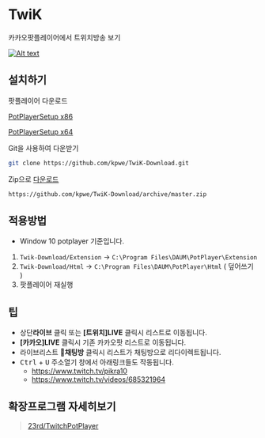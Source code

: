 # TwiK
카카오팟플레이어에서 트위치방송 보기

[![Alt text](https://twik.kr/asset/image/logo.png)](https://twik.kr)



## 설치하기

팟플레이어 다운로드

[PotPlayerSetup x86](http://get.daum.net/PotPlayer/Version/Latest/PotPlayerSetup.exe)

[PotPlayerSetup x64](http://get.daum.net/PotPlayer64/Version/Latest/PotPlayerSetup64.exe)

Git을 사용하여 다운받기

```bash
git clone https://github.com/kpwe/TwiK-Download.git
```
Zip으로 [다운로드](https://github.com/kpwe/TwiK-Download/archive/master.zip)
```bash
https://github.com/kpwe/TwiK-Download/archive/master.zip
```

## 적용방법
* Window 10 potplayer 기준입니다. 

1.  ```Twik-Download/Extension``` -> ```C:\Program Files\DAUM\PotPlayer\Extension```
2. ```Twik-Download/Html``` -> ```C:\Program Files\DAUM\PotPlayer\Html``` ( 덮어쓰기 )
3. 팟플레이어 재실행
## 팁
* 상단**라이브** 클릭 또는 **[트위치]LIVE** 클릭시 리스트로 이동됩니다.
* **[카카오]LIVE** 클릭시 기존 카카오팟 리스트로 이동됩니다.
* 라이브리스트 **💬채팅방** 클릭시 리스트가 채팅방으로 리다이렉트됩니다.
* <kbd>Ctrl</kbd> + <kbd>U</kbd> 주소열기 창에서 아래링크들도 작동됩니다.
  * https://www.twitch.tv/pikra10
  * https://www.twitch.tv/videos/685321964

## 확장프로그램 자세히보기
> [23rd/TwitchPotPlayer](https://github.com/23rd/TwitchPotPlayer)